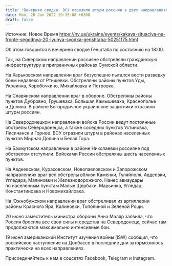 ```yaml
---
title: "Вечерняя сводка. ВСУ отразили штурм россиян в двух направлениях — Генштаб"
date: Mon, 20 Jun 2022 19:35:00 +0300
draft: false
---
```

Источник: Новое Время https://nv.ua/ukraine/events/kakaya-situaciya-na-fronte-segodnya-20-iyunya-svodka-genshtaba-50251175.html


 Об этом говорится в вечерней сводке Генштаба по состоянию на 18:00.

Так, на Сиверском направлении россияне обстреляли гражданскую инфраструктуру в приграничных районах Сумской области.

На Харьковском направлении враг безуспешно пытался вести разведку боем недалеко от Ртищевки. Обстреляны районы пунктов Уды, Украинка, Коробочкино, Михайловка и Петровка.

На Славянском направлении враг в обороне. Обстреляны районы пунктов Дубровно, Грушеваха, Большая Камышеваха, Краснополье и Долина. В районе Богородичное украинские защитники отразили штурм россиян.

На Северодонецком направлении войска России ведут постоянные обстрелы Северодонецка, а также соседних пунктов Устиновка, Лисичанск и Горное. ВСУ отразили штурм в районах населенных пунктов Мирная Долина и Белая Гора.

На Бахмутском направлении в районе Николаевки россияне под обстрелом отступили. Войсками России обстреляны шесть населенных пунктов.

На Авдеевском, Кураховском, Новопавловском и Запорожском направлениях враг вел обстрелы вблизи Каменки, Гуляйполя, Авдеевки, Угледара, Малиновки и Железнодорожного. Нанес авиаудары по населенным пунктам Малые Щербаки, Марьинка, Угледар, Константиновка и Новомихайловка.

На Южнобужском направлении враг обстреливал из артиллерии районы Красного Яра, Калиновки, Тополиной и Зеленой Рощи.

 20 июня заместитель министра обороны Анна Маляр заявила, что Россия бросила все свои силы и средства на Северодонецк, сейчас там продолжаются максимально интенсивные бои.

 19 июня американский Институт изучения войны (ISW) сообщил, что российское наступление на Донбассе в последние дни затормозилось практически на всех направлениях.

Присоединяйтесь к нам в соцсетях Facebook, Telegram и Instagram.
